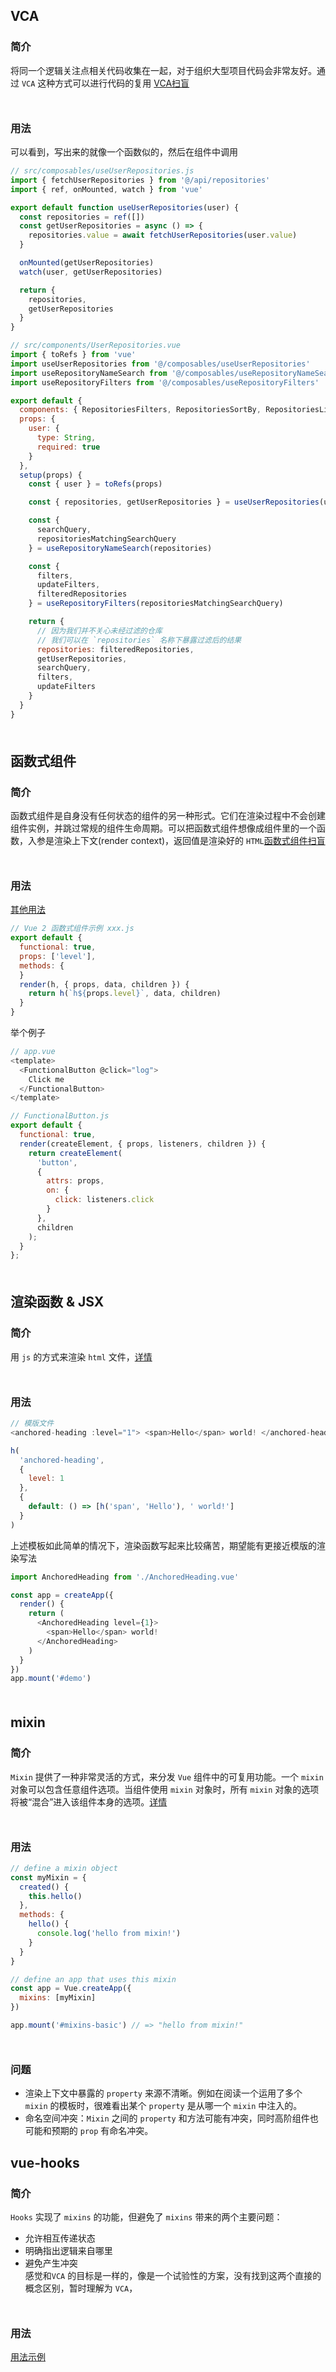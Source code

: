 ## VCA
### 简介
将同一个逻辑关注点相关代码收集在一起，对于组织大型项目代码会非常友好。通过 `VCA` 这种方式可以进行代码的复用 [VCA扫盲](https://juejin.cn/post/6850418114111537159)
<div style='margin-top: 50px'></div>

### 用法
可以看到，写出来的就像一个函数似的，然后在组件中调用
```js
// src/composables/useUserRepositories.js
import { fetchUserRepositories } from '@/api/repositories'
import { ref, onMounted, watch } from 'vue'

export default function useUserRepositories(user) {
  const repositories = ref([])
  const getUserRepositories = async () => {
    repositories.value = await fetchUserRepositories(user.value)
  }

  onMounted(getUserRepositories)
  watch(user, getUserRepositories)

  return {
    repositories,
    getUserRepositories
  }
}
```
```js
// src/components/UserRepositories.vue
import { toRefs } from 'vue'
import useUserRepositories from '@/composables/useUserRepositories'
import useRepositoryNameSearch from '@/composables/useRepositoryNameSearch'
import useRepositoryFilters from '@/composables/useRepositoryFilters'

export default {
  components: { RepositoriesFilters, RepositoriesSortBy, RepositoriesList },
  props: {
    user: {
      type: String,
      required: true
    }
  },
  setup(props) {
    const { user } = toRefs(props)

    const { repositories, getUserRepositories } = useUserRepositories(user)

    const {
      searchQuery,
      repositoriesMatchingSearchQuery
    } = useRepositoryNameSearch(repositories)

    const {
      filters,
      updateFilters,
      filteredRepositories
    } = useRepositoryFilters(repositoriesMatchingSearchQuery)

    return {
      // 因为我们并不关心未经过滤的仓库
      // 我们可以在 `repositories` 名称下暴露过滤后的结果
      repositories: filteredRepositories,
      getUserRepositories,
      searchQuery,
      filters,
      updateFilters
    }
  }
}
```
<div style='margin-top: 50px'></div>


## 函数式组件
### 简介
函数式组件是自身没有任何状态的组件的另一种形式。它们在渲染过程中不会创建组件实例，并跳过常规的组件生命周期。可以把函数式组件想像成组件里的一个函数，入参是渲染上下文(render context)，返回值是渲染好的 `HTML`[函数式组件扫盲](https://v3.cn.vuejs.org/guide/render-function.html#%E5%87%BD%E6%95%B0%E5%BC%8F%E7%BB%84%E4%BB%B6)
<div style='margin-top: 50px'></div>

### 用法
[其他用法](https://v3.cn.vuejs.org/guide/migration/functional-components.html#%E6%A6%82%E8%A7%88)
```js
// Vue 2 函数式组件示例 xxx.js
export default {
  functional: true,
  props: ['level'],
  methods: {
  }
  render(h, { props, data, children }) {
    return h(`h${props.level}`, data, children)
  }
}
```
举个例子
```js
// app.vue
<template>
  <FunctionalButton @click="log">
    Click me
  </FunctionalButton>
</template>
```
```js
// FunctionalButton.js
export default {
  functional: true,
  render(createElement, { props, listeners, children }) {
    return createElement(
      'button',
      {
        attrs: props,
        on: {
          click: listeners.click
        }
      },
      children
    );
  }
};
```
<div style='margin-top: 50px'></div>


## 渲染函数 & JSX
### 简介
用 `js` 的方式来渲染 `html` 文件，[详情](https://v3.cn.vuejs.org/guide/render-function.html#dom-%E6%A0%91)
<div style='margin-top: 50px'></div>

### 用法
```js
// 模版文件
<anchored-heading :level="1"> <span>Hello</span> world! </anchored-heading>
```
```js
h(
  'anchored-heading',
  {
    level: 1
  },
  {
    default: () => [h('span', 'Hello'), ' world!']
  }
)
```
上述模板如此简单的情况下，渲染函数写起来比较痛苦，期望能有更接近模版的渲染写法
```js
import AnchoredHeading from './AnchoredHeading.vue'

const app = createApp({
  render() {
    return (
      <AnchoredHeading level={1}>
        <span>Hello</span> world!
      </AnchoredHeading>
    )
  }
})
app.mount('#demo')
```
<div style='margin-top: 50px'></div>

## mixin
### 简介
`Mixin` 提供了一种非常灵活的方式，来分发 `Vue` 组件中的可复用功能。一个 `mixin` 对象可以包含任意组件选项。当组件使用 `mixin` 对象时，所有 `mixin` 对象的选项将被“混合”进入该组件本身的选项。[详情](https://v3.cn.vuejs.org/guide/mixins.html#%E5%9F%BA%E7%A1%80)
<div style='margin-top: 50px'></div>

### 用法
```js
// define a mixin object
const myMixin = {
  created() {
    this.hello()
  },
  methods: {
    hello() {
      console.log('hello from mixin!')
    }
  }
}

// define an app that uses this mixin
const app = Vue.createApp({
  mixins: [myMixin]
})

app.mount('#mixins-basic') // => "hello from mixin!"
```
<div style='margin-top: 50px'></div>

### 问题
- 渲染上下文中暴露的 `property` 来源不清晰。例如在阅读一个运用了多个 `mixin` 的模板时，很难看出某个 `property` 是从哪一个 `mixin` 中注入的。
- 命名空间冲突：`Mixin` 之间的 `property` 和方法可能有冲突，同时高阶组件也可能和预期的 `prop` 有命名冲突。

## vue-hooks
### 简介
`Hooks` 实现了 `mixins` 的功能，但避免了 `mixins` 带来的两个主要问题：
- 允许相互传递状态
- 明确指出逻辑来自哪里
- 避免产生冲突
<br>感觉和`VCA` 的目标是一样的，像是一个试验性的方案，没有找到这两个直接的概念区别，暂时理解为 `VCA`，
<div style='margin-top: 50px'></div>

### 用法
[用法示例](https://juejin.cn/post/6844903784598994952)
<div style='margin-top: 50px'></div>